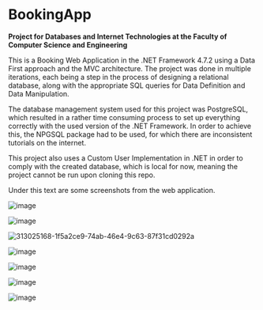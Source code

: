 # BookingApp

**Project for Databases and Internet Technologies at the Faculty of Computer Science and Engineering**

This is a Booking Web Application in the .NET Framework 4.7.2 using a Data First approach and the
MVC architecture. The project was done in multiple iterations, each being a step in the process of
designing a relational database, along with the appropriate SQL queries for Data Definition and
Data Manipulation. 

The database management system used for this project was PostgreSQL, which resulted in a rather
time consuming process to set up everything correctly with the used version of the .NET Framework.
In order to achieve this, the NPGSQL package had to be used, for which there are inconsistent 
tutorials on the internet.

This project also uses a Custom User Implementation in .NET in order to comply with the created database,
which is local for now, meaning the project cannot be run upon cloning this repo.

Under this text are some screenshots from the web application.

![image](https://github.com/filipsam789/BookingApp/assets/108234260/a9e57026-1031-4bb7-a2a0-54fd34bb0190)

![image](https://github.com/filipsam789/BookingApp/assets/108234260/ef1a595c-ef2b-4ccf-9d06-42a36d0fecfd)

![313025168-1f5a2ce9-74ab-46e4-9c63-87f31cd0292a](https://github.com/filipsam789/BookingApp/assets/108234260/68459222-1c19-4660-aa77-e1515f1c2e0d)

![image](https://github.com/filipsam789/BookingApp/assets/108234260/ca17f273-9ef5-4a62-9fab-7006d9e37a7c)

![image](https://github.com/filipsam789/BookingApp/assets/108234260/727f7d53-0d61-402d-bc07-15bf425e2e2e)

![image](https://github.com/filipsam789/BookingApp/assets/108234260/98ee4c49-31e9-4a36-b402-16c56662ecc0)

![image](https://github.com/filipsam789/BookingApp/assets/108234260/d39b75a7-0f16-4045-be69-f1f6cd6419e2)
